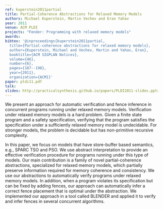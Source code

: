 ```yaml
---
ref: kuperstein2011partial
title: Partial-Coherence Abstractions for Relaxed Memory Models
authors: Michael Kuperstein, Martin Vechev and Eran Yahav  
year: 2011
venue: ACM PLDI
projects: "Fender: Programming with relaxed memory models"
awards:
bibtex: '@inproceedings{kuperstein2011partial,
  title={Partial-coherence abstractions for relaxed memory models},
  author={Kuperstein, Michael and Vechev, Martin and Yahav, Eran},
  booktitle={ACM SIGPLAN Notices},
  volume={46},
  number={6},
  pages={187--198},
  year={2011},
  organization={ACM}}'
paper: pldi11.pdf
talk: 
slides: http://practicalsynthesis.github.io/papers/PLDI2011-slides.pptx
---
```


We present an approach for automatic verification and fence inference in concurrent programs running under relaxed memory models. Verification under relaxed memory models is a hard problem. Given a finite state program and a safety specification, verifying that the program satisfies the specification under a sufficiently relaxed memory model is undecidable. For stronger models, the problem is decidable but has non-primitive recursive complexity.

In this paper, we focus on models that have store-buffer based semantics, e.g., SPARC TSO and PSO. We use abstract interpretation to provide an effective verification procedure for programs running under this type of models. Our main contribution is a family of novel partial-coherence abstractions, specialized for relaxed memory models, which partially preserve information required for memory coherence and consistency. We use our abstractions to automatically verify programs under relaxed memory models. In addition, when a program violates its specification but can be fixed by adding fences, our approach can automatically infer a correct fence placement that is optimal under the abstraction. We implemented our approach in a tool called BLENDER and applied it to verify and infer fences in several concurrent algorithms.